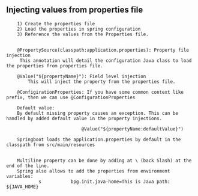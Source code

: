 ## Injecting values from properties file

		1) Create the properties file
		2) Load the properties in spring configuration
		3) Reference the values from the Properties file.
		

		@PropertySource(classpath:application.properties): Property file injection
		 This annotation will detail the configuration Java class to load the properties from properties file.
		
		@Value("${propertyName}"): Field level injection
			This will inject the property from the properties file.
			
		@ConfigirationProperties: If you have some common context like prefix, then we can use @ConfigurationProperties	
		
		Default value:
		By default missing property causes an exception. This can be handled by added default value in the property injections.
		
								@Value("${propertyName:defaultValue}")
								
		Springboot loads the application.properties by default in the classpath from src/main/resources
		
		
		Multiline property can be done by adding at \ (back Slash) at the end of the line.
		Spring also allows to add the properties from environment variables:
				s			bpg.init.java-home=This is Java path: ${JAVA_HOME}
		
		
		
